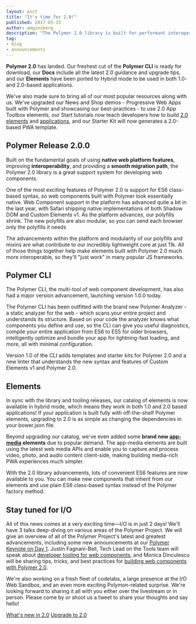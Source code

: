 ```yaml
---
layout: post
title: "It's time for 2.0!"
published: 2017-05-15
author: wmginsberg
description: "The Polymer 2.0 library is built for performant interoperable web component development."
tag:
- blog
- announcements
---
```


**Polymer 2.0** has landed. Our freshest cut of the **Polymer CLI** is ready for download, our **Docs** include all the latest 2.0 guidance and upgrade tips, and our **Elements** have been ported to Hybrid mode to be used in both 1.0- and 2.0-based applications.

We've also made sure to bring all of our most popular resources along with us. We've upgraded our News and Shop demos - Progressive Web Apps built with Polymer and showcasing our best-practices - to use 2.0 App Toolbox elements, our Start tutorials now teach developers how to build [2.0 elements](/2.0/start/first-element/intro) and [applications](/2.0/start/toolbox/set-up), and our Starter Kit will now generates a 2.0-based PWA template.

## Polymer Release 2.0.0

Built on the fundamental goals of using **native web platform features**, improving **interoperability**, and providing a **smooth migration path**, the Polymer 2.0 library is a great support system for developing web components.

One of the most exciting features of Polymer 2.0 is support for ES6 class-based syntax, so web components built with Polymer look essentially native. Web Component support in the platform has advanced quite a bit in the last year, with Safari shipping native implementations of both Shadow DOM and Custom Elements v1. As the platform advances, our polyfills shrink. The new polyfills are also modular, so you can send each browser only the polyfills it needs

The advancements within the platform and modularity of our polyfills and mixins are what contribute to our incredibly lightweight core at just 11k. All of those things together help make elements built with Polymer 2.0 much more interoperable, so they'll "just work" in many popular JS frameworks.

## Polymer CLI

The Polymer CLI, the multi-tool of web component development, has also had a major version advancement, launching version 1.0.0 today.

The Polymer CLI has been outfitted with the brand new Polymer Analyzer - a static analyzer for the web - which scans your entire project and understands its structure. Based on your code the analyzer knows what components you define and use, so the CLI can give you useful diagnostics, compile your entire application from ES6 to ES5 for older browsers, intelligently optimize and bundle your app for lightning-fast loading, and more, all with minimal configuration.

Version 1.0 of the CLI adds templates and starter kits for Polymer 2.0 and a new linter that understands the new syntax and features of Custom Elements v1 and Polymer 2.0.

## Elements

In sync with the library and tooling releases, our catalog of elements is now available in hybrid mode, which means they work in both 1.0 and 2.0 based applications! If your application is built fully with off-the-shelf Polymer elements, upgrading to 2.0 is as simple as changing the dependencies in your bower.json file.

Beyond upgrading our catalog, we've even added some **brand new [app-media](https://github.com/polymerelements/app-media) elements** due to popular demand.  The app-media elements are built using the latest web media APIs and enable you to capture and process video, photo, and audio content client-side, making building media-rich PWA experiences much simpler.

With the 2.0 library advancements, lots of convenient ES6 features are now available to you. You can make new components that inherit from our elements and use plain ES6 class-based syntax instead of the Polymer factory method.

## Stay tuned for I/O

All of this news comes at a very exciting time—I/O is in just 2 days! We'll have 3 talks deep-diving on various areas of the Polymer Project. We will give an overview of all of the Polymer Project's latest and greatest advancements, including some new announcements at our [Polymer Keynote on Day 1](https://events.google.com/io/schedule/?section=may-17&sid=7b0b4c44-8121-4d87-9149-2fe61ff77e9d). Justin Fagnani-Bell, Tech Lead on the Tools team will speak about [developer tooling for web components](https://events.google.com/io/schedule/?section=may-18&sid=5869a78a-fb7f-4e98-8951-ea6f7ebb3649), and Monica Dinculescu will be sharing tips, tricks, and best practices for [building web components with Polymer 2.0](https://events.google.com/io/schedule/?section=may-18&sid=861c6857-57e9-4a25-9800-0a788f99193a).

We're also working on a fresh fleet of codelabs, a large presence at the I/O Web Sandbox, and an even more exciting Polymon-related surprise. We're looking forward to sharing it all with you either over the livestream or in person. Please come by or shoot us a tweet to share your thoughts and say hello!

<a class="blue-button" href="/2.0/docs/about_20">What's new in 2.0</a>
<a class="blue-button" href="/2.0/docs/upgrade">Upgrade to 2.0</a>

